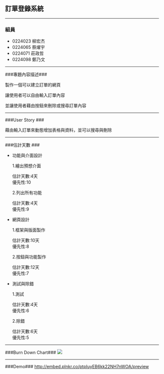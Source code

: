 ## 訂單登錄系統 ##

----------

### 組員 ###

- 0224023 柳宏杰
- 0224065 蔡燿宇
- 0224071 莊政哲
- 0224098 鄭乃文


----------
###專題內容描述###

製作一個可以建立訂單的網頁

讓使用者可以自由輸入訂單內容

並讓使用者藉由按鈕來刪除或搜尋訂單內容

----------
###User Story ###

藉由輸入訂單來動態增加表格與資料，並可以搜尋與刪除

----------
###估計天數 ###

- 功能與介面設計

  1.繪出預想介面  

    估計天數:4天  
    優先性:10


  2.列出所有功能

    估計天數:4天  
    優先性:9
 


- 網頁設計

  1.框架與版面製作

    估計天數:10天  
    優先性:8
  
  
  2.按鈕與功能製作

    估計天數:12天  
    優先性:7



- 測試與除錯

  1.測試

    估計天數:4天  
    優先性:6
  
  
  2.除錯

    估計天數:6天  
    優先性:5

----------
###Burn Down Chart###
![](http://i.imgur.com/GVHDYmw.png)

----------
###Demo###
http://embed.plnkr.co/ptpIuyEB6kk22NH7nWOA/preview
